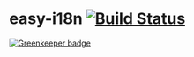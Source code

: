 # easy-i18n [![Build Status](https://travis-ci.org/LoicMahieu/easy-i18n.png?branch=master)](https://travis-ci.org/LoicMahieu/easy-i18n)

[![Greenkeeper badge](https://badges.greenkeeper.io/LoicMahieu/easy-i18n.svg)](https://greenkeeper.io/)
